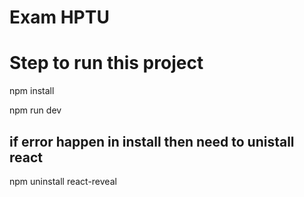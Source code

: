 # Exam HPTU

# Step to  run this project
npm install

npm run dev


## if error happen in install then need to unistall react
npm uninstall react-reveal
